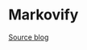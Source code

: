 # Markovify

[Source blog](https://efficientuser.com/2023/06/12/exploring-the-power-of-markovify-generating-text-with-python/)
